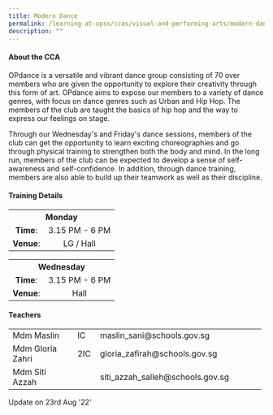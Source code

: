 ```yaml
---
title: Modern Dance
permalink: /learning-at-opss/ccas/visual-and-performing-arts/modern-dance
description: ""
---
```

<h4>About the CCA</h4>
<p>OPdance is a versatile and vibrant dance group consisting of 70 over members who are given the opportunity to explore their creativity through this form of art. OPdance aims to expose our members to a variety of dance genres, with focus on dance genres such as Urban and Hip Hop. The members of the club are taught the basics of hip hop and the way to express our feelings on stage.&nbsp;</p>
<p>Through our Wednesday's and Friday's dance sessions, members of the club can get the opportunity to learn exciting choreographies and go through physical training to strengthen both the body and mind. In the long run, members of the club can be expected to develop a sense of self-awareness and self-confidence. In addition, through dance training, members are also able to build up their teamwork as well as their discipline.</p>
<h4>Training Details</h4>
<table>
<tbody>
<tr>
<th style="text-align: center;" colspan="2">Monday</th>
</tr>
<tr>
<td style="text-align: center;"><strong>Time</strong>:</td>
<td style="text-align: center;">3.15 PM - 6 PM</td>
</tr>
<tr>
<td style="text-align: center;"><strong>Venue</strong>:</td>
<td style="text-align: center;">LG / Hall</td>
</tr>
</tbody>
</table>
<table>
<tbody>
<tr>
<th style="text-align: center;" colspan="2">Wednesday</th>
</tr>
<tr>
<td style="text-align: center;"><strong>Time</strong>:</td>
<td style="text-align: center;">3.15 PM - 6 PM</td>
</tr>
<tr>
<td style="text-align: center;"><strong>Venue</strong>:</td>
<td style="text-align: center;">Hall</td>
</tr>
</tbody>
</table>
</div>
<div>
<h4>Teachers</h4>
<table style="width: 498px;">
<tbody>
<tr>
<td style="width: 123.25px;">Mdm Maslin</td>
<td style="width: 29.0625px;">IC</td>
<td style="width: 323.688px;">maslin_sani@schools.gov.sg</td>
</tr>
<tr>
<td style="width: 123.25px;">Mdm Gloria Zahri</td>
<td style="width: 29.0625px;">2IC</td>
<td style="width: 323.688px;">gloria_zafirah@schools.gov.sg</td>
</tr>
<tr>
<td style="width: 123.25px;">Mdm&nbsp;Siti Azzah</td>
<td style="width: 29.0625px;">&nbsp;</td>
<td style="width: 323.688px;">siti_azzah_salleh@schools.gov.sg</td>
</tr>
</tbody>
</table>
<p>Update on 23rd Aug '22'</p>